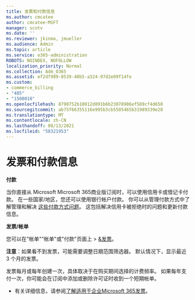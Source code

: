 ```yaml
---
title: 发票和付款信息
ms.author: cmcatee
author: cmcatee-MSFT
manager: scotv
ms.date: ''
ms.reviewer: jkinma, jmueller
ms.audience: Admin
ms.topic: article
ms.service: o365-administration
ROBOTS: NOINDEX, NOFOLLOW
localization_priority: Normal
ms.collection: Adm_O365
ms.assetid: ef2df989-8539-48b5-a324-97d2e09f14fe
ms.custom:
- commerce_billing
- "485"
- "1500018"
ms.openlocfilehash: 8790752b10012d891b6b23078986ef589cf4d650
ms.sourcegitcommit: ab75f66355116e995b3cb5505465b31989339e28
ms.translationtype: MT
ms.contentlocale: zh-CN
ms.lasthandoff: 08/13/2021
ms.locfileid: "58321953"
---
```

# <a name="invoice-and-payment-information"></a>发票和付款信息

**付款**

当你直接从 Microsoft Microsoft 365商业版订阅时，可以使用信用卡或借记卡付款。  在一些国家/地区，您还可以使用银行帐户付款。  你可以从管理付款方式中了解管理和解决 [这些付款方式问题](https://docs.microsoft.com/microsoft-365/commerce/billing-and-payments/manage-payment-methods)。 这包括解决信用卡被拒绝时的问题和更新付款信息。

**发票/帐单**

您可以在"帐单""帐单"或"付款"页面上  >  [&发票](https://go.microsoft.com/fwlink/p/?linkid=848039)。  

**注意**：如果看不到发票，可能需要调整日期范围筛选器。  默认情况下，显示最近 3 个月的发票。

发票每月或每年创建一次，具体取决于在购买期间选择的计费频率。  如果每年支付一次，你可能会在订阅中添加或删除许可证时收到一个短期帐单。

- 有关详细信息，请参阅[了解适用于企业Microsoft 365发票](https://docs.microsoft.com/microsoft-365/commerce/billing-and-payments/understand-your-invoice2)。